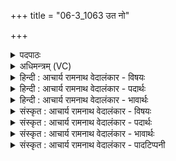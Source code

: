 +++
title = "06-3_1063 उत नो"

+++
<details><summary>पदपाठः</summary>

उ꣣त꣢। नः꣣। गो꣡म꣢꣯तीः। इ꣡षः꣢꣯। वि꣡श्वाः꣢꣯। अ꣣र्ष। परिष्टु꣡भः꣢। प꣣रि। स्तु꣡भः꣢꣯। गृ꣣णानः꣢। ज꣣म꣡द꣢ग्निना। ज꣡म꣢त्। अ꣣ग्निना। १०६३।
</details>

<details><summary>अधिमन्त्रम् (VC)</summary>

- पवमानः सोमः
- जमदग्निर्भार्गवः
- गायत्री
- षड्जः
</details>

<details><summary>हिन्दी : आचार्य रामनाथ वेदालंकार - विषयः</summary>

आगे फिर वही विषय है।
</details>

<details><summary>हिन्दी : आचार्य रामनाथ वेदालंकार - पदार्थः</summary>

पदार्थान्वय -  (उत) और हे सोम अर्थात् विद्वान् आचार्य ! (जमदग्निना) समित्पाणि अग्निहोत्री शिष्यवर्ग से (गृणानः) स्तुति किये जाते हुए आप (नः) हम शिष्यों को (गोमतीः) वेदवाणी से युक्त, (परिष्टुभः) सहारा देनेवाली (विश्वाः) सब (इषः) अभीष्ट अपरा तथा परा नामक विद्याएँ (अर्ष) प्रदान करो,पढ़ाओ ॥३॥
</details>

<details><summary>हिन्दी : आचार्य रामनाथ वेदालंकार - भावार्थः</summary>

भावार्थ -  आचार्य का भली-भाँति सत्कार करके,उसके पास से अध्यात्म विज्ञान और भौतिक विज्ञान सम्पूर्ण निष्ठा के साथ ग्रहण करके,विद्वान् होकर शिष्य समाज में ज्ञान का विस्तार करें ॥३॥
</details>

<details><summary>संस्कृत : आचार्य रामनाथ वेदालंकार - विषयः</summary>

अथ पुनः स एव विषय उच्यते।
</details>

<details><summary>संस्कृत : आचार्य रामनाथ वेदालंकार - पदार्थः</summary>

पदार्थान्वय -  (उत) अपि च,हे सोम विद्वन् आचार्य ! (जमदग्निना) समित्पाणिना प्रज्वलिताग्निना शिष्यगणेन (गृणानः) स्तूयमानः त्वम् (नः) शिष्येभ्योऽस्मभ्यम् (गोमतीः) वेदवाग्युक्ताः (परिष्टुभः) आश्रयप्रदायिनी (विश्वाः) सर्वाः (इषः) अभीष्टाः अपरापराख्याः विद्याः (अर्ष) प्रयच्छ,अध्यापय ॥३॥
</details>

<details><summary>संस्कृत : आचार्य रामनाथ वेदालंकार - भावार्थः</summary>

भावार्थ -  आचार्यं सम्यक् सत्कृत्य तत्सकाशादध्यात्मविज्ञानानि भौतिकविज्ञानानि चापि सम्पूर्णनिष्ठया गृहीत्वा विद्वांसो भूत्वा शिष्याः समाजे ज्ञानं विस्तारयेयुः ॥३॥
</details>

<details><summary>संस्कृत : आचार्य रामनाथ वेदालंकार - पादटिप्पनी</summary>

टिप्पनी -   १. ऋ० ९।६२।२४।
</details>